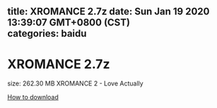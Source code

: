 
title: XROMANCE 2.7z
date: Sun Jan 19 2020 13:39:07 GMT+0800 (CST)    
categories: baidu
---

# XROMANCE 2.7z
size: 262.30 MB
 XROMANCE 2 - Love Actually
 

[How to download](https://bpcam.bemobtrk.com/go/2ceec3aa-1ca2-46d6-b9ff-aaa5c184517c?jno=3161)